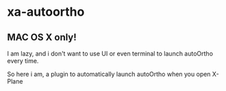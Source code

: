 # xa-autoortho

## MAC OS X only!

I am lazy, and i don't want to use UI or even terminal 
to launch autoOrtho every time.

So here i am, a plugin to automatically launch autoOrtho 
when you open X-Plane

